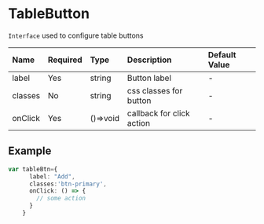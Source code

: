 # TableButton

`Interface` used to configure table buttons

|Name   |Required|Type      |Description|Default Value|
|:---   |:---     |:----    |:----      |:---         |
|label|Yes|string|Button label|-|
|classes|No|string|css classes for button|-|
|onClick|Yes|()=>void|callback for click action|-|

## Example

```` typescript
var tableBtn={
      label: "Add",
      classes:'btn-primary',
      onClick: () => {
        // some action
      }
    }
````
